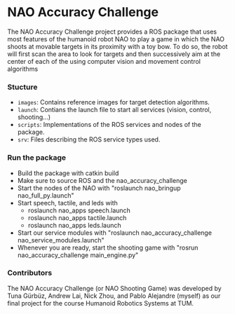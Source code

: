 # NAO Accuracy Challenge

The NAO Accuracy Challenge project provides a ROS package that uses most features of the humanoid robot NAO to play a game in which the NAO shoots at movable targets in its proximity with a toy bow. To do so, the robot will first scan the area to look for targets and then successively aim at the center of each of the using computer vision and movement control algorithms  

### Stucture

- `images`: Contains reference images for target detection algorithms.
- `launch`: Contians the launch file to start all services (vision, control, shooting...)
- `scripts`: Implementations of the ROS services and nodes of the package.
- `srv`: Files describing the ROS service types used.


### Run the package

- Build the package with catkin build
- Make sure to source ROS and the nao_accuracy_challenge
- Start the nodes of the NAO with "roslaunch nao_bringup nao_full_py.launch"
- Start speech, tactile, and leds with
    - roslaunch nao_apps speech.launch
    - roslaunch nao_apps tactile.launch
    - roslaunch nao_apps leds.launch
- Start our service modules with "roslaunch nao_accuracy_challenge nao_service_modules.launch"
- Whenever you are ready, start the shooting game with "rosrun nao_accuracy_challenge main_engine.py"

### Contributors

The NAO Accuracy Challenge (or NAO Shooting Game) was developed by Tuna Gürbüz, Andrew Lai, Nick Zhou, and Pablo Alejandre (myself) as our final project for the course Humanoid Robotics Systems at TUM.
